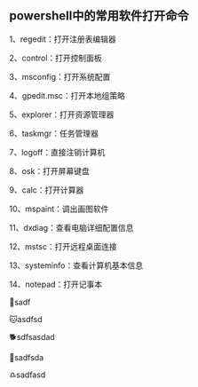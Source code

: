 ## powershell中的常用软件打开命令

1、regedit：打开注册表编辑器

2、control：打开控制面板

3、msconfig：打开系统配置

4、gpedit.msc：打开本地组策略

5、explorer：打开资源管理器

6、taskmgr：任务管理器

7、logoff：直接注销计算机

8、osk：打开屏幕键盘

9、calc：打开计算器

10、mspaint：调出画图软件

11、dxdiag：查看电脑详细配置信息

12、mstsc：打开远程桌面连接

13、systeminfo：查看计算机基本信息

14、notepad：打开记事本 

:horse_racing:sadf

:cat:asdfsd

:dog2:sdfsasdad

:dog:sadfsda

:libra:sadfasd

